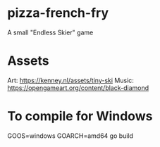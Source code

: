 # pizza-french-fry
A small "Endless Skier" game

# Assets
Art: https://kenney.nl/assets/tiny-ski 
Music: https://opengameart.org/content/black-diamond

# To compile for Windows
GOOS=windows GOARCH=amd64 go build